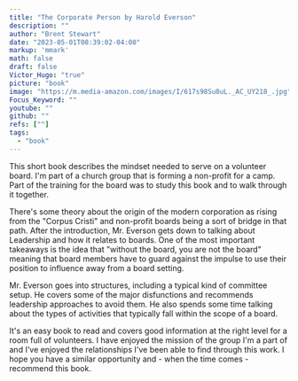 ```yaml
---
title: "The Corporate Person by Harold Everson"
description: ""
author: "Brent Stewart"
date: "2023-05-01T08:39:02-04:00"
markup: 'mmark'
math: false
draft: false
Victor_Hugo: "true"
picture: "book"
image: "https://m.media-amazon.com/images/I/617s98Su0uL._AC_UY218_.jpg"
Focus_Keyword: ""
youtube: ""
github: ""
refs: [""]
tags:
  - "book"
---
```


This short book describes the mindset needed to serve on a volunteer board.  I'm part of a church group that is forming a non-profit for a camp.  Part of the training for the board was to study this book and to walk through it together.

There's some theory about the origin of the modern corporation as rising from the "Corpus Cristi" and non-profit boards being a sort of bridge in that path.  After the introduction, Mr. Everson gets down to talking about Leadership and how it relates to boards.  One of the most important takeaways is the idea that "without the board, you are not the board" meaning that board members have to guard against the impulse to use their position to influence away from a board setting.

Mr. Everson goes into structures, including a typical kind of committee setup.  He covers some of the major disfunctions and recommends leadership approaches to avoid them.  He also spends some time talking about the types of activities that typically fall within the scope of a board.

It's an easy book to read and covers good information at the right level for a room full of volunteers.  I have enjoyed the mission of the group I'm a part of and I've enjoyed the relationships I've been able to find through this work.  I hope you have a similar opportunity and - when the time comes - recommend this book.